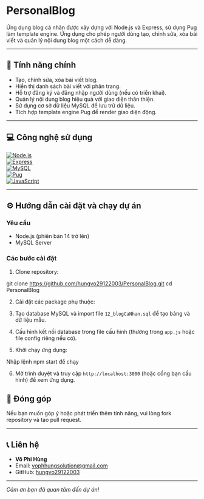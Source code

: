# PersonalBlog

Ứng dụng blog cá nhân được xây dựng với Node.js và Express, sử dụng Pug làm template engine. Ứng dụng cho phép người dùng tạo, chỉnh sửa, xóa bài viết và quản lý nội dung blog một cách dễ dàng.

---

## 🚀 Tính năng chính

- Tạo, chỉnh sửa, xóa bài viết blog.
- Hiển thị danh sách bài viết với phân trang.
- Hỗ trợ đăng ký và đăng nhập người dùng (nếu có triển khai).
- Quản lý nội dung blog hiệu quả với giao diện thân thiện.
- Sử dụng cơ sở dữ liệu MySQL để lưu trữ dữ liệu.
- Tích hợp template engine Pug để render giao diện động.

---

## 💻 Công nghệ sử dụng

[![Node.js](https://img.shields.io/badge/Node.js-339933?style=for-the-badge&logo=node.js&logoColor=white)](https://nodejs.org/)  
[![Express](https://img.shields.io/badge/Express.js-000000?style=for-the-badge&logo=express&logoColor=white)](https://expressjs.com/)  
[![MySQL](https://img.shields.io/badge/MySQL-4479A1?style=for-the-badge&logo=mysql&logoColor=white)](https://www.mysql.com/)  
[![Pug](https://img.shields.io/badge/Pug-FFAE00?style=for-the-badge&logo=pug&logoColor=white)](https://pugjs.org/)  
[![JavaScript](https://img.shields.io/badge/JavaScript-F7DF1E?style=for-the-badge&logo=javascript&logoColor=black)](https://developer.mozilla.org/en-US/docs/Web/JavaScript)

---

## ⚙️ Hướng dẫn cài đặt và chạy dự án

### Yêu cầu

- Node.js (phiên bản 14 trở lên)
- MySQL Server

### Các bước cài đặt

1. Clone repository:

git clone https://github.com/hungvo29122003/PersonalBlog.git
cd PersonalBlog


2. Cài đặt các package phụ thuộc:


3. Tạo database MySQL và import file `12_blogCaNhan.sql` để tạo bảng và dữ liệu mẫu.

4. Cấu hình kết nối database trong file cấu hình (thường trong `app.js` hoặc file config riêng nếu có).

5. Khởi chạy ứng dụng:

Nhập lệnh npm start để chạy

6. Mở trình duyệt và truy cập `http://localhost:3000` (hoặc cổng bạn cấu hình) để xem ứng dụng.

## 🤝 Đóng góp

Nếu bạn muốn góp ý hoặc phát triển thêm tính năng, vui lòng fork repository và tạo pull request.

---

## 📞 Liên hệ

- **Võ Phi Hùng**  
- Email: vophhungsolution@gmail.com  
- GitHub: [hungvo29122003](https://github.com/hungvo29122003)

---

_Cảm ơn bạn đã quan tâm đến dự án!_



